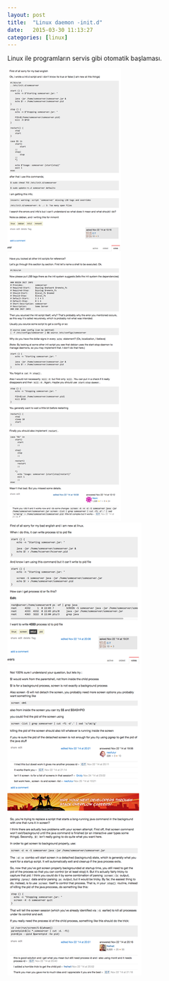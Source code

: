 ```yaml
---
layout: post
title:  "Linux daemon -init.d"
date:   2015-03-30 11:13:27
categories: [linux]
---
```


Linux ile programların servis gibi otomatik başlaması.

![Resim](/images/23-1.png)<br>
![Resim](/images/23-2.png)<br>



